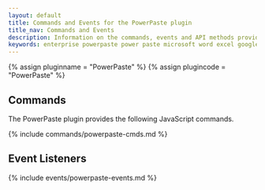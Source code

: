 ```yaml
---
layout: default
title: Commands and Events for the PowerPaste plugin
title_nav: Commands and Events
description: Information on the commands, events and API methods provided with the PowerPaste plugin.
keywords: enterprise powerpaste power paste microsoft word excel google docs
---
```


{% assign pluginname = "PowerPaste" %}
{% assign plugincode = "PowerPaste" %}

## Commands

The PowerPaste plugin provides the following JavaScript commands.

{% include commands/powerpaste-cmds.md %}

## Event Listeners 

{% include events/powerpaste-events.md %}